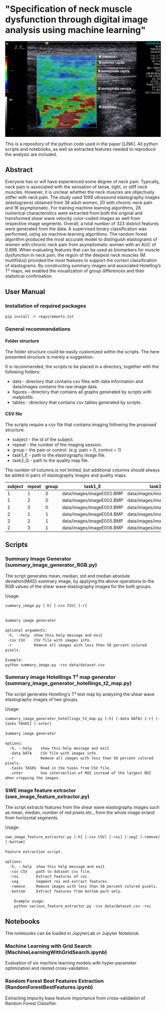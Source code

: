 # "Specification of neck muscle dysfunction through digital image analysis using machine learning"
<p align=center>
<img src="https://raw.githubusercontent.com/fpaskali/neck-swe-classification/main/preview/preview1.png" width="800" align="center" alt="Shear Wave Elastography"/>
</p>

This is a repository of the python code used in the paper [LINK]. All python scripts and notebooks, as well as extracted features needed to reproduce the analysis are included.

## Abstract ##

Everyone has or will have experienced some degree of neck pain. Typically, neck pain is associated with the sensation of tense, tight, or stiff neck muscles. However, it is unclear whether the neck muscles are objectively stiffer with neck pain. The study used 1099 ultrasound elastography images (elastograms) obtained from 38 adult women, 20 with chronic neck pain and 18 asymptomatic. For training machine learning algorithms, 28 numerical characteristics were extracted from both the original and transformed shear wave velocity color-coded images as well from respective image segments. Overall, a total number of 323 distinct features were generated from the data. A supervised binary classification was performed, using six machine-learning algorithms. The random forest algorithm produced the most accurate model to distinguish elastograms of women with chronic neck pain from asymptomatic women with an AUC of 0.898.  When evaluating features that can be used as biomarkers for muscle dysfunction in neck pain, the region of the deepest neck muscles (M. multifidus) provided the most features to support the correct classification of elastograms. By constructing summary images and associated Hotelling’s T² maps, we enabled the visualization of group differences and their statistical confirmation.

## User Manual ##

### Installation of required packages ###
    pip install -r requirements.txt
    
### General recommendations ###

#### Folder structure ####
The folder structure could be easily customized within the scripts. The here presented structure is merely a suggestion.

It is recommended, the scripts to be placed in a directory, together with the following folders:
* data - directory that contains csv files with data information and data/images contains the raw image data.
* figures - directory that contains all graphs generated by scripts with matplotlib.
* tables - directory that contains csv tables generated by scripts.

#### CSV file ####

The scripts require a csv file that contains imaging following the proposed structure. 

* subject - the id of the subject.
* repeat - the number of the imaging session.
* group - the pain or control. (e.g. pain = 0, control = 1)
* task1_E - path to the elastrography image file.
* task2_Q - path to the quality map file.

The number of columns is not limited, but additional columns should always be added in pairs of elastography images and quality maps.

| subject | repeat | group | task1_E                   | task1_Q                   | task2_E                   | task2_Q                   |
|---------|--------|-------|---------------------------|---------------------------|---------------------------|---------------------------|
| 1       | 1      | 0     | data/images/imageE001.BMP | data/images/imageQ001.BMP | data/images/imageE007.BMP | data/images/imageQ007.BMP | 
| 1       | 2      | 0     | data/images/imageE002.BMP | data/images/imageQ002.BMP | data/images/imageE007.BMP | data/images/imageQ008.BMP | 
| 1       | 3      | 0     | data/images/imageE003.BMP | data/images/imageQ003.BMP | data/images/imageE009.BMP | data/images/imageQ009.BMP | 
| 2       | 1      | 1     | data/images/imageE004.BMP | data/images/imageQ004.BMP | data/images/imageE010.BMP | data/images/imageQ010.BMP | 
| 2       | 2      | 1     | data/images/imageE005.BMP | data/images/imageQ005.BMP | data/images/imageE011.BMP | data/images/imageQ011.BMP | 
| 2       | 3      | 1     | data/images/imageE006.BMP | data/images/imageQ006.BMP | data/images/imageE012.BMP | data/images/imageQ012.BMP | 

## Scripts ##

### Summary Image Generator (summary_image_generator_RGB.py) ###
The script generates mean, median, std and median absolute deviation(MAD) summary image, by applying the above operations to the RGB values of the shear wave elastography images for the both groups. 

Usage:

    summary_image.py [-h] [-csv CSV] [-r]
    

    Summary image generator

    optional arguments:
     -h, --help  show this help message and exit
     -csv CSV    CSV file with images info.
     -r          Remove all images with less than 50 percent colored pixels.

    Example:
    python summary_image.py -csv data/dataset.csv

### Summary image Hotellings T² map generator (summary_image_generator_hotellings_t2_map.py)
The script generates Hotelling's T² test map by analyzing the shear wave elastography images of two groups.

Usage: 

    summary_image_generator_hotellings_t2_map.py [-h] [-data DATA] [-r] [-tasks TASKS] [-inter]

    Summary image generator

    options:
      -h, --help    show this help message and exit
      -data DATA    CSV file with images info.
      -r            Remove all images with less than 50 percent colored pixels.
      -tasks TASKS  Read in the tasks from CSV file.
      -inter        Use intersection of ROI instead of the largest ROI when cropping the images.

### SWE image feature extractor (swe_image_feature_extractor.py) ###
The script extracts features from the shear wave elastography images such as mean, median, number of red pixels etc., from the whole image or/and from horizontal segments.

Usage: 

    swe_image_feature_extractor.py [-h] [-csv CSV] [-roi] [-seg] [-remove] [-bottom]

    Feature extraction script.

    options:
      -h, --help  show this help message and exit
      -csv CSV    path to dataset csv file.
      -roi        Extract features of roi.
      -seg        Segment roi and extract features.
      -remove     Remove images with less than 50 percent colored pixels.
      -bottom     Extract features from bottom part only.

        Example usage:
        python various_feature_extractor.py -csv data/dataset.csv -roi


## Notebooks ##
The notebooks can be loaded in JupyterLab or Jupyter Notebook.

### Machine Learning with Grid Search (MachineLearningWithGridSearch.ipynb) #### 
Evaluation of six machine learning models with hyper-parameter optimization and nested cross-validation.

### Random Forest Best Features Extraction (RandomForestBestFeatures.ipynb) ####
Extracting impurity base feature importance from cross-validation of Random Forest Classifier. 
